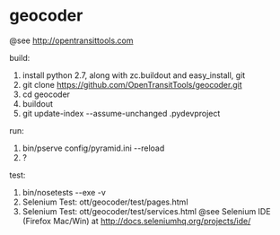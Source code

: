 geocoder
========
@see http://opentransittools.com

build:
  1. install python 2.7, along with zc.buildout and easy_install, git
  2. git clone https://github.com/OpenTransitTools/geocoder.git
  2. cd geocoder
  3. buildout
  4. git update-index --assume-unchanged .pydevproject

run:
  1. bin/pserve config/pyramid.ini --reload
  2. ?

test:
  1. bin/nosetests --exe -v
  2. Selenium Test: ott/geocoder/test/pages.html
  3. Selenium Test: ott/geocoder/test/services.html 
     @see Selenium IDE (Firefox Mac/Win) at http://docs.seleniumhq.org/projects/ide/ 

